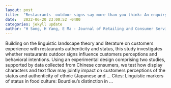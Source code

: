```yaml
---
layout: post
title:  "Restaurants  outdoor signs say more than you think: An enquiry from a linguistic landscape perspective"
date:   2022-06-20 23:00:52 -0400
categories: jekyll update
author: "H Song, H Yang, E Ma - Journal of Retailing and Consumer Services, 2022"
---
```

Building on the linguistic landscape theory and literature on customers  experience with restaurants  authenticity and status, this study investigates whether restaurants  outdoor signs influence customers  perceptions and behavioral intentions. Using an experimental design comprising two studies, supported by data collected from Chinese consumers, we test how display characters and text flow may jointly impact on customers  perceptions of the status and authenticity of ethnic (Japanese and …
Cites: ‪Linguistic markers of status in food culture: Bourdieu’s distinction in …‬  